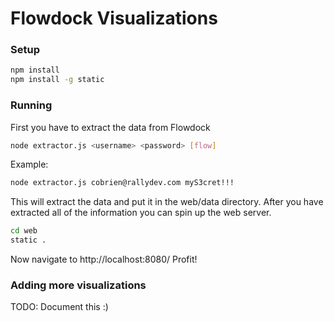 # Flowdock Visualizations

### Setup

```bash
npm install
npm install -g static
```

### Running

First you have to extract the data from Flowdock

```bash
node extractor.js <username> <password> [flow]
```

Example:

```bash
node extractor.js cobrien@rallydev.com myS3cret!!!
```

This will extract the data and put it in the web/data directory. After
you have extracted all of the information you can spin up the web
server.

```bash
cd web
static .
```

Now navigate to http://localhost:8080/
Profit!

### Adding more visualizations

TODO: Document this :)
